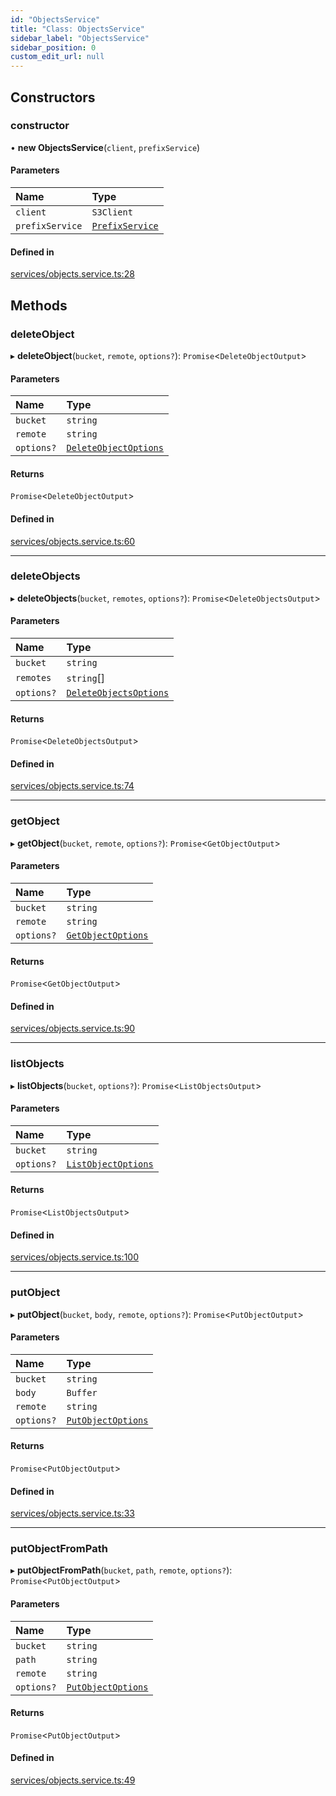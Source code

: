 ```yaml
---
id: "ObjectsService"
title: "Class: ObjectsService"
sidebar_label: "ObjectsService"
sidebar_position: 0
custom_edit_url: null
---
```


## Constructors

### constructor

• **new ObjectsService**(`client`, `prefixService`)

#### Parameters

| Name | Type |
| :------ | :------ |
| `client` | `S3Client` |
| `prefixService` | [`PrefixService`](PrefixService) |

#### Defined in

[services/objects.service.ts:28](https://github.com/LabO8/nestjs-s3/blob/bdcd0b3/src/services/objects.service.ts#L28)

## Methods

### deleteObject

▸ **deleteObject**(`bucket`, `remote`, `options?`): `Promise`<`DeleteObjectOutput`\>

#### Parameters

| Name | Type |
| :------ | :------ |
| `bucket` | `string` |
| `remote` | `string` |
| `options?` | [`DeleteObjectOptions`](../modules#deleteobjectoptions) |

#### Returns

`Promise`<`DeleteObjectOutput`\>

#### Defined in

[services/objects.service.ts:60](https://github.com/LabO8/nestjs-s3/blob/bdcd0b3/src/services/objects.service.ts#L60)

___

### deleteObjects

▸ **deleteObjects**(`bucket`, `remotes`, `options?`): `Promise`<`DeleteObjectsOutput`\>

#### Parameters

| Name | Type |
| :------ | :------ |
| `bucket` | `string` |
| `remotes` | `string`[] |
| `options?` | [`DeleteObjectsOptions`](../modules#deleteobjectsoptions) |

#### Returns

`Promise`<`DeleteObjectsOutput`\>

#### Defined in

[services/objects.service.ts:74](https://github.com/LabO8/nestjs-s3/blob/bdcd0b3/src/services/objects.service.ts#L74)

___

### getObject

▸ **getObject**(`bucket`, `remote`, `options?`): `Promise`<`GetObjectOutput`\>

#### Parameters

| Name | Type |
| :------ | :------ |
| `bucket` | `string` |
| `remote` | `string` |
| `options?` | [`GetObjectOptions`](../modules#getobjectoptions) |

#### Returns

`Promise`<`GetObjectOutput`\>

#### Defined in

[services/objects.service.ts:90](https://github.com/LabO8/nestjs-s3/blob/bdcd0b3/src/services/objects.service.ts#L90)

___

### listObjects

▸ **listObjects**(`bucket`, `options?`): `Promise`<`ListObjectsOutput`\>

#### Parameters

| Name | Type |
| :------ | :------ |
| `bucket` | `string` |
| `options?` | [`ListObjectOptions`](../modules#listobjectoptions) |

#### Returns

`Promise`<`ListObjectsOutput`\>

#### Defined in

[services/objects.service.ts:100](https://github.com/LabO8/nestjs-s3/blob/bdcd0b3/src/services/objects.service.ts#L100)

___

### putObject

▸ **putObject**(`bucket`, `body`, `remote`, `options?`): `Promise`<`PutObjectOutput`\>

#### Parameters

| Name | Type |
| :------ | :------ |
| `bucket` | `string` |
| `body` | `Buffer` |
| `remote` | `string` |
| `options?` | [`PutObjectOptions`](../modules#putobjectoptions) |

#### Returns

`Promise`<`PutObjectOutput`\>

#### Defined in

[services/objects.service.ts:33](https://github.com/LabO8/nestjs-s3/blob/bdcd0b3/src/services/objects.service.ts#L33)

___

### putObjectFromPath

▸ **putObjectFromPath**(`bucket`, `path`, `remote`, `options?`): `Promise`<`PutObjectOutput`\>

#### Parameters

| Name | Type |
| :------ | :------ |
| `bucket` | `string` |
| `path` | `string` |
| `remote` | `string` |
| `options?` | [`PutObjectOptions`](../modules#putobjectoptions) |

#### Returns

`Promise`<`PutObjectOutput`\>

#### Defined in

[services/objects.service.ts:49](https://github.com/LabO8/nestjs-s3/blob/bdcd0b3/src/services/objects.service.ts#L49)
